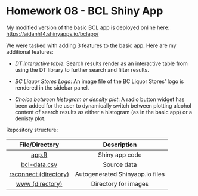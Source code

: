 # Homework 08 - BCL Shiny App

My modified version of the basic BCL app is deployed online here: https://aidanh14.shinyapps.io/bclapp/

We were tasked with adding 3 features to the basic app. Here are my additional features:

- *DT interactive table*: Search results render as an interactive table from using the DT library to further search and filter results.

- *BC Liquor Stores Logo*: An image file of the BC Liquor Stores' logo is rendered in the sidebar panel.

- *Choice between histogram or density plot*: A radio button widget has been added for the user to dynamically switch between plotting alcohol content of search results as either a histogram (as in the basic app) or a denisty plot.

Repository structure:

|                       File/Directory                      |           Description           |
|:---------------------------------------------------------:|:-------------------------------:|
| [app.R](link)                                             | Shiny app code                  |
| [bcl-data.csv](https://deanattali.com/files/bcl-data.csv) | Source data                     |
| [rsconnect (directory)](link)                             | Autogenerated Shinyapp.io files |
| [www (directory)](link)                                   | Directory for images            |